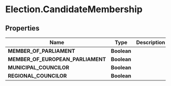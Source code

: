 # Election.CandidateMembership

## Properties
Name | Type | Description | Notes
------------ | ------------- | ------------- | -------------
**MEMBER_OF_PARLIAMENT** | **Boolean** |  | [optional] 
**MEMBER_OF_EUROPEAN_PARLIAMENT** | **Boolean** |  | [optional] 
**MUNICIPAL_COUNCILOR** | **Boolean** |  | [optional] 
**REGIONAL_COUNCILOR** | **Boolean** |  | [optional] 



